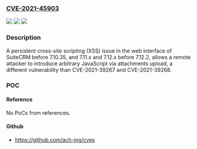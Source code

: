 ### [CVE-2021-45903](https://cve.mitre.org/cgi-bin/cvename.cgi?name=CVE-2021-45903)
![](https://img.shields.io/static/v1?label=Product&message=n%2Fa&color=blue)
![](https://img.shields.io/static/v1?label=Version&message=n%2Fa&color=blue)
![](https://img.shields.io/static/v1?label=Vulnerability&message=n%2Fa&color=brighgreen)

### Description

A persistent cross-site scripting (XSS) issue in the web interface of SuiteCRM before 7.10.35, and 7.11.x and 7.12.x before 7.12.2, allows a remote attacker to introduce arbitrary JavaScript via attachments upload, a different vulnerability than CVE-2021-39267 and CVE-2021-39268.

### POC

#### Reference
No PoCs from references.

#### Github
- https://github.com/ach-ing/cves

